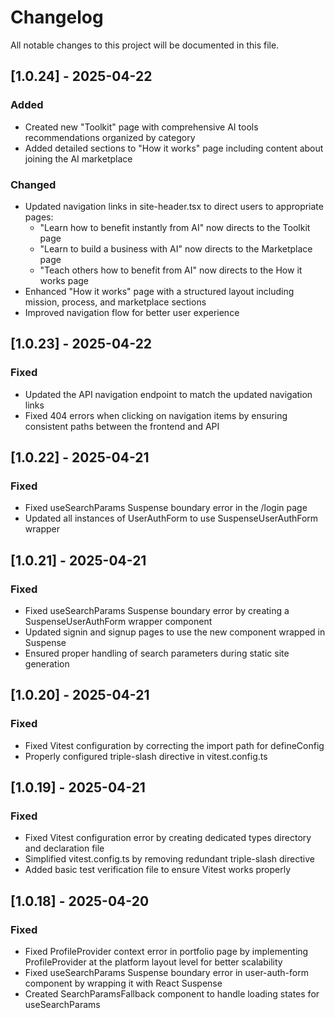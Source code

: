 # Changelog

All notable changes to this project will be documented in this file.

## [1.0.24] - 2025-04-22

### Added
- Created new "Toolkit" page with comprehensive AI tools recommendations organized by category
- Added detailed sections to "How it works" page including content about joining the AI marketplace

### Changed
- Updated navigation links in site-header.tsx to direct users to appropriate pages:
  - "Learn how to benefit instantly from AI" now directs to the Toolkit page
  - "Learn to build a business with AI" now directs to the Marketplace page
  - "Teach others how to benefit from AI" now directs to the How it works page
- Enhanced "How it works" page with a structured layout including mission, process, and marketplace sections
- Improved navigation flow for better user experience

## [1.0.23] - 2025-04-22

### Fixed
- Updated the API navigation endpoint to match the updated navigation links
- Fixed 404 errors when clicking on navigation items by ensuring consistent paths between the frontend and API

## [1.0.22] - 2025-04-21

### Fixed
- Fixed useSearchParams Suspense boundary error in the /login page
- Updated all instances of UserAuthForm to use SuspenseUserAuthForm wrapper

## [1.0.21] - 2025-04-21

### Fixed
- Fixed useSearchParams Suspense boundary error by creating a SuspenseUserAuthForm wrapper component
- Updated signin and signup pages to use the new component wrapped in Suspense
- Ensured proper handling of search parameters during static site generation

## [1.0.20] - 2025-04-21

### Fixed
- Fixed Vitest configuration by correcting the import path for defineConfig
- Properly configured triple-slash directive in vitest.config.ts

## [1.0.19] - 2025-04-21

### Fixed
- Fixed Vitest configuration error by creating dedicated types directory and declaration file
- Simplified vitest.config.ts by removing redundant triple-slash directive
- Added basic test verification file to ensure Vitest works properly

## [1.0.18] - 2025-04-20

### Fixed
- Fixed ProfileProvider context error in portfolio page by implementing ProfileProvider at the platform layout level for better scalability
- Fixed useSearchParams Suspense boundary error in user-auth-form component by wrapping it with React Suspense
- Created SearchParamsFallback component to handle loading states for useSearchParams


